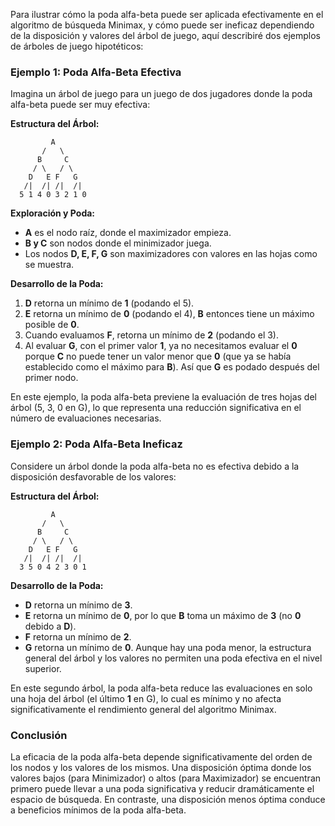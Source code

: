 Para ilustrar cómo la poda alfa-beta puede ser aplicada efectivamente en el algoritmo de búsqueda Minimax, y cómo puede ser ineficaz dependiendo de la disposición y valores del árbol de juego, aquí describiré dos ejemplos de árboles de juego hipotéticos:

### Ejemplo 1: Poda Alfa-Beta Efectiva

Imagina un árbol de juego para un juego de dos jugadores donde la poda alfa-beta puede ser muy efectiva:

**Estructura del Árbol:**
```
         A
       /   \
      B     C
     / \   / \
    D   E F   G
   /|  /| /|  /|
  5 1 4 0 3 2 1 0
```

**Exploración y Poda:**
- **A** es el nodo raíz, donde el maximizador empieza.
- **B y C** son nodos donde el minimizador juega.
- Los nodos **D, E, F, G** son maximizadores con valores en las hojas como se muestra.

**Desarrollo de la Poda:**
1. **D** retorna un mínimo de **1** (podando el 5).
2. **E** retorna un mínimo de **0** (podando el 4), **B** entonces tiene un máximo posible de **0**.
3. Cuando evaluamos **F**, retorna un mínimo de **2** (podando el 3).
4. Al evaluar **G**, con el primer valor **1**, ya no necesitamos evaluar el **0** porque **C** no puede tener un valor menor que **0** (que ya se había establecido como el máximo para **B**). Así que **G** es podado después del primer nodo.

En este ejemplo, la poda alfa-beta previene la evaluación de tres hojas del árbol (5, 3, 0 en G), lo que representa una reducción significativa en el número de evaluaciones necesarias.

### Ejemplo 2: Poda Alfa-Beta Ineficaz

Considere un árbol donde la poda alfa-beta no es efectiva debido a la disposición desfavorable de los valores:

**Estructura del Árbol:**
```
         A
       /   \
      B     C
     / \   / \
    D   E F   G
   /|  /| /|  /|
  3 5 0 4 2 3 0 1
```

**Desarrollo de la Poda:**
- **D** retorna un mínimo de **3**.
- **E** retorna un mínimo de **0**, por lo que **B** toma un máximo de **3** (no **0** debido a **D**).
- **F** retorna un mínimo de **2**.
- **G** retorna un mínimo de **0**. Aunque hay una poda menor, la estructura general del árbol y los valores no permiten una poda efectiva en el nivel superior.

En este segundo árbol, la poda alfa-beta reduce las evaluaciones en solo una hoja del árbol (el último **1** en G), lo cual es mínimo y no afecta significativamente el rendimiento general del algoritmo Minimax.

### Conclusión
La eficacia de la poda alfa-beta depende significativamente del orden de los nodos y los valores de los mismos. Una disposición óptima donde los valores bajos (para Minimizador) o altos (para Maximizador) se encuentran primero puede llevar a una poda significativa y reducir dramáticamente el espacio de búsqueda. En contraste, una disposición menos óptima conduce a beneficios mínimos de la poda alfa-beta.